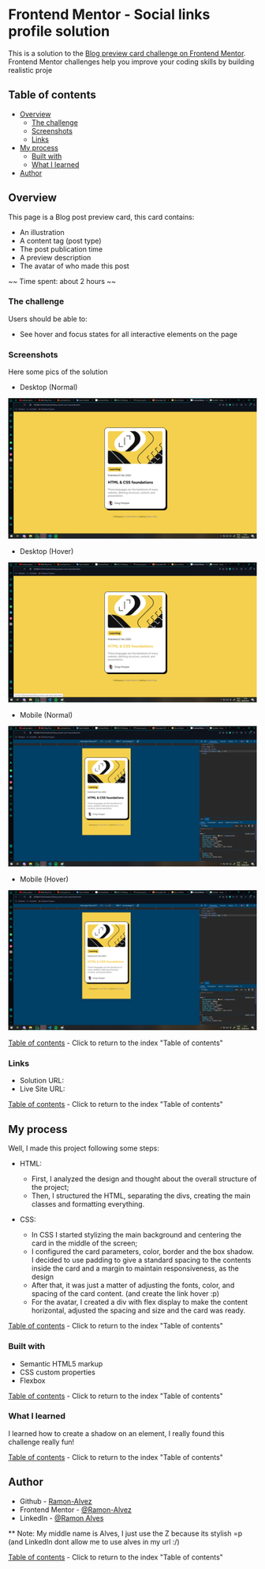 # Frontend Mentor - Social links profile solution

This is a solution to the [Blog preview card challenge on Frontend Mentor](https://www.frontendmentor.io/challenges/blog-preview-card-ckPaj01IcS). Frontend Mentor challenges help you improve your coding skills by building realistic proje

## Table of contents

- [Overview](#overview)
  - [The challenge](#the-challenge)
  - [Screenshots](#screenshots)
  - [Links](#links)
- [My process](#my-process)
  - [Built with](#built-with)
  - [What I learned](#what-i-learned)
- [Author](#author)

## Overview

This page is a Blog post preview card, this card contains:

- An illustration
- A content tag (post type)
- The post publication time
- A preview description
- The avatar of who made this post 

~~ Time spent: about 2 hours ~~

### The challenge

Users should be able to:

- See hover and focus states for all interactive elements on the page

### Screenshots

Here some pics of the solution

- Desktop (Normal)

![](./assets/screenshots/desktop.png)

- Desktop (Hover)

![](./assets/screenshots/desktop-hover.png)

- Mobile (Normal)

![](./assets/screenshots/mobile.png)

- Mobile (Hover)

![](./assets/screenshots/mobile-hover.png)

[Table of contents](#table-of-contents) - Click to return to the index "Table of contents"

### Links

- Solution URL: 
- Live Site URL: 

[Table of contents](#table-of-contents) - Click to return to the index "Table of contents"

## My process

Well, I made this project following some steps:

- HTML:
  - First, I analyzed the design and thought about the overall structure of the project;
  - Then, I structured the HTML, separating the divs, creating the main classes and formatting everything.

- CSS:
  - In CSS I started stylizing the main background and centering the card in the middle of the screen;
  - I configured the card parameters, color, border and the box shadow. I decided to use padding to give a standard spacing to the contents inside the card and a margin to maintain responsiveness, as the design
  - After that, it was just a matter of adjusting the fonts, color, and spacing of the card content. (and create the link hover :p)
  - For the avatar, I created a div with flex display to make the content horizontal, adjusted the spacing and size and the card was ready.

[Table of contents](#table-of-contents) - Click to return to the index "Table of contents"

### Built with

- Semantic HTML5 markup
- CSS custom properties
- Flexbox

[Table of contents](#table-of-contents) - Click to return to the index "Table of contents"

### What I learned

I learned how to create a shadow on an element, I really found this challenge really fun!

[Table of contents](#table-of-contents) - Click to return to the index "Table of contents"

## Author

- Github - [Ramon-Alvez](https://github.com/Ramon-Alvez)
- Frontend Mentor - [@Ramon-Alvez](https://www.frontendmentor.io/profile/Ramon-Alvez)
- LinkedIn - [@Ramon Alves](https://www.linkedin.com/in/ramon-alvez/)

** Note: My middle name is Alves, I just use the Z because its stylish =p (and LinkedIn dont allow me to use alves in my url :/)

[Table of contents](#table-of-contents) - Click to return to the index "Table of contents"